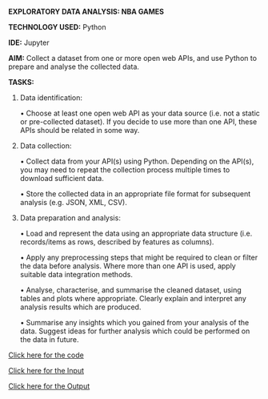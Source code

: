**EXPLORATORY DATA ANALYSIS: NBA GAMES**

**TECHNOLOGY USED:** Python

**IDE:** Jupyter

**AIM:** Collect a dataset from one or more open web APIs, and use Python to prepare and analyse the collected data.

**TASKS:**

1. Data identification:
 
      •  Choose at least one open web API as your data source (i.e. not a static or pre-collected dataset). If you decide to use more than one API, these APIs should be related in some way.

2. Data collection:
  
      • Collect data from your API(s) using Python. Depending on the API(s), you may need to repeat the collection process multiple times to download sufficient data.

      • Store the collected data in an appropriate file format for subsequent analysis (e.g. JSON, XML, CSV).

3. Data preparation and analysis:

      • Load and represent the data using an appropriate data structure (i.e. records/items as rows, described by features as columns).
  
      • Apply any preprocessing steps that might be required to clean or filter the data before analysis. Where more than one API is used, apply suitable data integration methods.
  
      • Analyse, characterise, and summarise the cleaned dataset, using tables and plots where appropriate. Clearly explain and interpret any analysis results which are produced.
  
      • Summarise any insights which you gained from your analysis of the data. Suggest ideas for further analysis which could be performed on the data in future.

[Click here for the code](https://github.com/ktyagi12/Projects/tree/master/EDA_on_NBA_Games/code)

[Click here for the Input](https://github.com/ktyagi12/Projects/tree/master/EDA_on_NBA_Games/input)

[Click here for the Output](https://github.com/ktyagi12/Projects/tree/master/EDA_on_NBA_Games/output)
